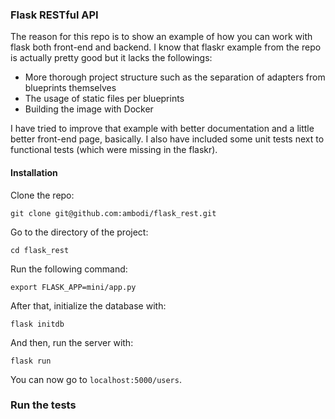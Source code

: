 ### Flask RESTful API

The reason for this repo is to show an example of how you can work with flask both front-end and backend. I know that flaskr example from the repo is actually pretty good but it lacks the followings:

* More thorough project structure such as the separation of adapters from blueprints themselves
* The usage of static files per blueprints
* Building the image with Docker

I have tried to improve that example with better documentation and a little better front-end page, basically. I also have included some unit tests next to functional tests (which were missing in the flaskr).


#### Installation

Clone the repo: 

```
git clone git@github.com:ambodi/flask_rest.git
```

Go to the directory of the project:

```
cd flask_rest
```

Run the following command:

```
export FLASK_APP=mini/app.py
```

After that, initialize the database with: 

```
flask initdb
```

And then, run the server with: 

```
flask run
```

You can now go to `localhost:5000/users`. 


### Run the tests
